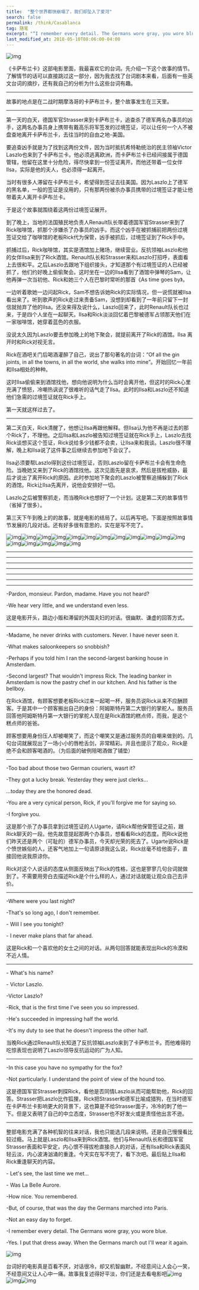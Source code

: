 ```yaml
---
title:  "整个世界都快崩塌了，我们却坠入了爱河"
search: false
permalink: /think/Casablanca
tag: 随笔
excerpt: "“I remember every detail. The Germans wore gray, you wore blue.”"
last_modified_at: 2018-05-10T08:06:00-04:00
---
```


 

![img](https://mmbiz.qpic.cn/mmbiz_jpg/fgOI29GemlldpznWXx1pMBibRPXib9YFsOkqMzS1a1dRiahCicnptyEzgyicKAp9Ktm4Re34cCUbFwo5xtm6TgRMxCw/640?wx_fmt=jpeg)

《卡萨布兰卡》这部电影里面，我最喜欢它的台词。先介绍一下这个故事的情节。了解情节的话可以直接跳过这一部分，因为我去找了台词剧本来看，后面有一些英文台词的摘抄，还有我自己的分析为什么这些台词有趣。

 

------

故事的地点是在二战时期摩洛哥的卡萨布兰卡，整个故事发生在三天里。

------

第一天的白天，德国军官Strasser来到卡萨布兰卡，追查杀了德军两名办事员的凶手，这两名办事员身上携带有戴高乐将军签发的过境签证，可以让任何一个人不被盘查地离开卡萨布兰卡，去往当时的自由之地-美国。

要追查凶手就是为了找到这两份文件，因为当时抵抗希特勒统治的民主领袖Victor Laszlo也来到了卡萨布兰卡。他必须逃离欧洲，而卡萨布兰卡已经间接属于德国管辖，他留在这里十分危险，得尽快拿到一份签证离开。而他还带着一位女伴Ilsa，实际是他的夫人，也必须得一起离开。

当时有很多人滞留在卡萨布兰卡，希望得到签证去往美国。因为Laszlo上了德军的黑名单，一般的签证是没用的，只有那两份被杀办事员携带的过境签证才能让他带着夫人离开卡萨布兰卡。

于是这个故事就围绕着这两份过境签证展开。

 

到了晚上，当地的法国殖民地负责人Renault队长带着德国军官Strasser来到了Rick咖啡馆，抓那个涉嫌杀了办事员的凶手。而这个凶手在被抓捕前把两份过境签证交给了咖啡馆的老板Rick代为保管，凶手被抓后，过境签证到了Rick手中。

 

抓捕过后，Rick咖啡馆，其实是酒馆加上赌场，继续营业。反抗领袖Laszlo和他的女伴Ilsa来到了Rick酒馆。Renault队长和Strasser来和Laszlo打招呼，表面看上去很和平。之后Laszlo去跟地下组织接头，才知道那个有过境签证的人已经被抓了，他们约好晚上偷偷聚会。这时坐在一边的Ilsa看到了酒馆中弹琴的Sam，让他再弹一次当初他、Rick和她三个人在巴黎时常听的那首《As time goes by》。

 

一边听着歌她一边问起Rick，Sam不想告诉她Rick的实际情况，但一说慌就被Ilsa看出来了。听到歌声的Rick走过来责备Sam，没想到却看到了一年前只留下一封信就抛弃了他的Ilsa。还没来得及说什么，Laszlo回来了，此时Renault队长也过来，于是四个人坐在一起聊天。Ilsa和Rick淡淡回忆着巴黎被德军占领那天他们在一家咖啡馆，她穿着蓝色的衣服。

 

没说太久因为Laszlo要去参加晚上的地下聚会，就提前离开了Rick的酒馆。Ilsa 离开时和Rick对视无言。

 

Rick在酒吧关门后喝酒灌醉了自己，说出了那句著名的台词：“Of all the gin joints, in all the towns, in all the world, she walks into mine”。开始回忆一年前和Ilsa相处的种种。

 

这时Ilsa偷偷来到酒馆找他，想向他说明为什么当时会离开他，但这时的Rick心里充满了愤怒，冷嘲热讽说了很难听的话气走了Ilsa。此时的Ilsa和Laszlo还不知道他们急需的过境签证就在Rick手上。

 

第一天就这样过去了。

 

------

第二天白天，Rick清醒了，他想让Ilsa再跟他解释。但Ilsa认为他不再是过去的那个Rick了，不理他。之后Ilsa和Laszlo被告知过境签证就在Rick手上，Laszlo去找Rick谈想买这个签证，Rick说给多少钱都不会卖，让Ilsa来和我谈。Laszlo很不理解，晚上和Ilsa说了这件事之后继续去参加地下会议了。

 

Ilsa必须要帮Laszlo得到这份过境签证，否则Laszlo留在卡萨布兰卡会有生命危险。当晚她又来到了Rick的酒馆找他。这次见面先是哀求，然后是拔枪威胁，最后才说出了离开Rick的原因。此时参加地下聚会的Laszlo被警察追捕躲到了Rick的酒馆。Rick让Ilsa先离开，说他会安排好一切。

 

Laszlo之后被警察抓走，而当晚Rick也想好了一个计划。这是第二天的故事情节（省掉了很多）。

 

第三天下午到晚上的的故事，就是电影的结局了。以后再写吧。下面是按照故事情节发展的几段对话。还有好多很有意思的，实在是写不完了。

 ![img](https://res.wx.qq.com/mpres/htmledition/images/icon/common/emotion_panel/smiley/smiley_57.png)![img](https://res.wx.qq.com/mpres/htmledition/images/icon/common/emotion_panel/smiley/smiley_57.png)![img](https://res.wx.qq.com/mpres/htmledition/images/icon/common/emotion_panel/smiley/smiley_57.png)![img](https://res.wx.qq.com/mpres/htmledition/images/icon/common/emotion_panel/smiley/smiley_57.png)![img](https://res.wx.qq.com/mpres/htmledition/images/icon/common/emotion_panel/smiley/smiley_57.png)![img](https://res.wx.qq.com/mpres/htmledition/images/icon/common/emotion_panel/smiley/smiley_57.png)![img](https://res.wx.qq.com/mpres/htmledition/images/icon/common/emotion_panel/smiley/smiley_57.png)![img](https://res.wx.qq.com/mpres/htmledition/images/icon/common/emotion_panel/smiley/smiley_57.png)![img](https://res.wx.qq.com/mpres/htmledition/images/icon/common/emotion_panel/smiley/smiley_57.png)![img](https://res.wx.qq.com/mpres/htmledition/images/icon/common/emotion_panel/smiley/smiley_57.png)![img](https://res.wx.qq.com/mpres/htmledition/images/icon/common/emotion_panel/smiley/smiley_57.png)![img](https://res.wx.qq.com/mpres/htmledition/images/icon/common/emotion_panel/smiley/smiley_57.png)![img](https://res.wx.qq.com/mpres/htmledition/images/icon/common/emotion_panel/smiley/smiley_57.png)![img](https://res.wx.qq.com/mpres/htmledition/images/icon/common/emotion_panel/smiley/smiley_57.png)![img](https://res.wx.qq.com/mpres/htmledition/images/icon/common/emotion_panel/smiley/smiley_57.png)![img](https://res.wx.qq.com/mpres/htmledition/images/icon/common/emotion_panel/smiley/smiley_57.png)![img](https://res.wx.qq.com/mpres/htmledition/images/icon/common/emotion_panel/smiley/smiley_57.png)

------

------

------

------

------

------

------

-Pardon, monsieur. Pardon, madame. Have you not heard? 

-We hear very little, and we understand even less. 

这是电影开头，路边小贩和滞留的外国夫妇的对话。很幽默、谦虚的回答方式。

 

------

-Madame, he never drinks with customers. Never. I have never seen it. 

-What makes saloonkeepers so snobbish? 

-Perhaps if you told him I ran the second-largest banking house in Amsterdam. 

-Second largest? That wouldn't impress Rick. The leading banker in Amsterdam is now the pastry chef in our kitchen. And his father is the bellboy. 

在Rick酒馆，有顾客想要老板Rick过来一起喝一杯，服务员说Rick从来不应酬顾客。于是其中一个顾客搬出自己的身份：阿姆斯特丹第二大银行的掌舵人。服务员回答他阿姆斯特丹第一大银行的掌舵人现在是Rick酒馆的糕点师，而我，是这个糕点师的爸爸。

顾客想要用身份压人却被嘲笑了，而这个嘲笑又是通过服务员的自嘲来做到的。几句台词就展现出了一场小小的唇枪舌剑，非常精彩。并且也提示了观众，Rick是绝不会和顾客喝酒的。（为后面的破例陪喝酒做了铺垫）

 

------

 

-Too bad about those two German couriers, wasrt it? 

-They got a lucky break. Yesterday they were just clerks... 

...today they are the honored dead. 

-You are a very cynical person, Rick, if you'll forgive me for saying so. 

-I forgive you. 

 

这是那个杀了办事员拿到过境签证的人Ugarte，请Rick帮他保管签证之前，跟Rick聊天的一段。他先故意提起那两个办事员，想看看Rick的态度。而Rick说他们昨天还是两个（可耻的）德军办事员，今天却光荣的死去了。Ugarte说Rick是个愤世嫉俗的人，还客气地加上一句请原谅我这么说，Rick丝毫不给他面子，直接回他说我原谅你。

Rick对这个人说话的态度从侧面反映出了Rick的性格，这也是寥寥几句台词就做到了。不需要用旁白去描述Rick是个什么样的人，通过对话就能让观众自己去评价。

 

------

 

-Where were you last night? 

-That's so long ago, I don't remember. 

\- Will I see you tonight? 

\- I never make plans that far ahead. 

这是Rick和一个喜欢他的女士之间的对话。从两句回答就能表现出Rick的冷漠和不近人情。

 

------

 

\- What's his name? 

\- Victor Laszlo.

-Victor Laszlo? 

-Rick, that is the first time I've seen you so impressed. 

-He's succeeded in impressing half the world. 

-It's my duty to see that he doesn't impress the other half. 

当晚Rick通过Renault队长知道了反抗领袖Laszlo来到了卡萨布兰卡。而他难得的吃惊表现也说明了Laszlo领导反抗运动的广为人知。

 

 

------

-In this case you have no sympathy for the fox? 

-Not particularly. I understand the point of view of the hound too. 

这是德国军官Strasser刺探Rick，看他是否同情Laszlo从而可能帮助他，Rick的回答。Strasser把Laszlo比作狐狸，Rick把Strasser和德军比喻成猎狗，在当时德军在卡萨布兰卡影响更大的背景下，这也算是不给Strasser面子，冷冷的刺了他一下。但是又表明了自己的中立态度，Strasser也不好发火或是责怪他出言不逊。

 

------

整部电影充满了各种机智的往来对话，我也只能选几段来说明。还是自己慢慢看比较过瘾。马上就是Laszlo和Ilsa来到Rick酒馆。他们与Renault队长和德国军官Strasser表面和平安定，内心恨不得拔枪直接杀人的对话，还有Ilsa和Rick表面风轻云淡，内心波涛汹涌的重逢。今天实在写不完了，看下次吧。最后贴上Ilsa和Rick重逢聊天的内容。

 

\- Let's see, the last time we met... 

\- Was La Belle Aurore. 

-How nice. You remembered. 

-But, of course, that was the day the Germans marched into Paris. 

-Not an easy day to forget. 

-I remember every detail. The Germans wore gray, you wore blue. 

-Yes. I put that dress away. When the Germans march out I'll wear it again. 

 



![img](https://mmbiz.qpic.cn/mmbiz_jpg/fgOI29GemlmTev9CDhqgcdd4dMXaeKHicug7icLicia4f8f4Vl514G8DBgRiakibrNWkgIZXq5dkSGqTYrUvFFCibYTFA/640?wx_fmt=jpeg)

台词好的电影真是百看不厌，对话很冷，却又机智幽默，不经意间让人会心一笑，不经意间又让人心中一痛。故事我复述得好平淡，你们还是去看电影吧![img](https://res.wx.qq.com/mpres/htmledition/images/icon/common/emotion_panel/emoji_ios/u1F602.png)![img](https://res.wx.qq.com/mpres/htmledition/images/icon/common/emotion_panel/emoji_ios/u1F602.png)![img](https://res.wx.qq.com/mpres/htmledition/images/icon/common/emotion_panel/emoji_ios/u1F602.png)

